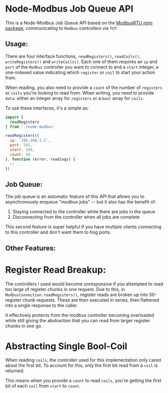 # Node-Modbus Job Queue API
This is a Node-Modbus Job Queue API based on the [ModbusRTU npm package](https://github.com/thekip/node-modbus-rtu), communicating to `Modbus` controllers via `TCP`.

## Usage:
There are four interface functions, `readRegisters()`, `readCoils()`, `writeRegisters()` and `writeCoils()`. Each one of them requires an `ip` and `port` of the `Modbus` controller you want to connect to and a `start` integer, a one-indexed value indicating which `register` or `coil` to start your action from.

When reading, you also need to provide a `count` of the number of `registers` or `coils` you're looking to read from. When writing, you need to provide `data`: either an integer array for `registers` or a `bool` array for `coils`.

To use these interfaces, it's a simple as:
```js
import {
  readRegisters
} from './node-modbus'

readRegisters({
  ip: '192.168.1.2',
  port: 502,
  start: 100,
  count: 50
}, function (error, readings) {
  // ...  
})
```

## Job Queue:
The job queue is an automatic feature of this API that allows you to asynchronously enqueue "modbus jobs" -- but it also has the benefit of:
   1) Staying connected to the controller while there are jobs in the queue
   2) Disconnecting from the controller when all jobs are complete

This second feature is super helpful if you have multiple clients connecting to this controller and don't want them to hog ports.

## Other Features:
# Register Read Breakup:
The controllers I used would become unresponsive if you attempted to read too large of register chunks in one request. Due to this, in `ModbusConnection.readRegisters()`, register reads are broken up into 50-register chunk requests. These are then executed in series, then flattened into a single response to the caller. 

It effectively protects from the modbus controller becoming overloaded while still giving the abstraction that you can read from larger register chunks in one go.

# Abstracting Single Bool-Coil
When reading `coils`, the controller used for this implementation only cared about the first bit. To account for this, only the first bit read from a `coil` is returned.

This means when you provide a `count` to read `coils`, you're getting the first bit of each `coil` from `start` to `count`.